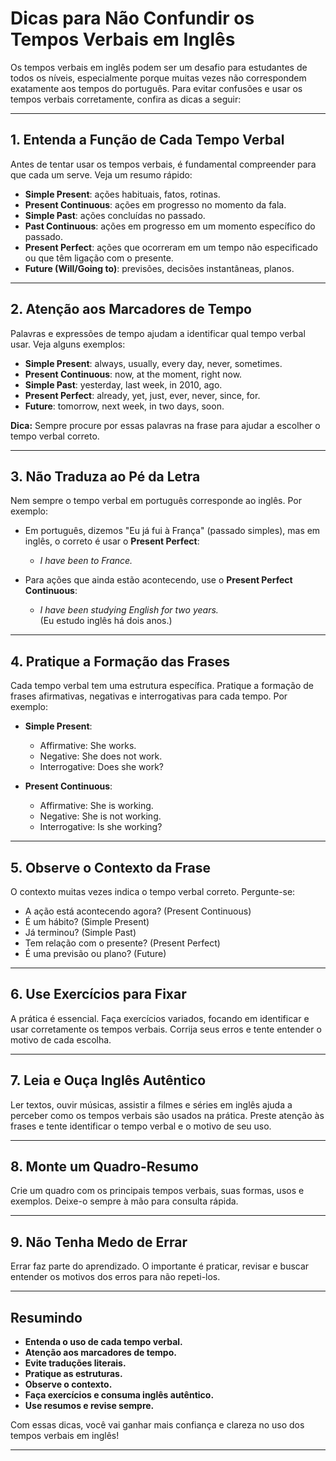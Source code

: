 
# Dicas para Não Confundir os Tempos Verbais em Inglês

Os tempos verbais em inglês podem ser um desafio para estudantes de todos os níveis, especialmente porque muitas vezes não correspondem exatamente aos tempos do português. Para evitar confusões e usar os tempos verbais corretamente, confira as dicas a seguir:

---

## 1. **Entenda a Função de Cada Tempo Verbal**

Antes de tentar usar os tempos verbais, é fundamental compreender para que cada um serve. Veja um resumo rápido:

- **Simple Present**: ações habituais, fatos, rotinas.
- **Present Continuous**: ações em progresso no momento da fala.
- **Simple Past**: ações concluídas no passado.
- **Past Continuous**: ações em progresso em um momento específico do passado.
- **Present Perfect**: ações que ocorreram em um tempo não especificado ou que têm ligação com o presente.
- **Future (Will/Going to)**: previsões, decisões instantâneas, planos.

---

## 2. **Atenção aos Marcadores de Tempo**

Palavras e expressões de tempo ajudam a identificar qual tempo verbal usar. Veja alguns exemplos:

- **Simple Present**: always, usually, every day, never, sometimes.
- **Present Continuous**: now, at the moment, right now.
- **Simple Past**: yesterday, last week, in 2010, ago.
- **Present Perfect**: already, yet, just, ever, never, since, for.
- **Future**: tomorrow, next week, in two days, soon.

**Dica:** Sempre procure por essas palavras na frase para ajudar a escolher o tempo verbal correto.

---

## 3. **Não Traduza ao Pé da Letra**

Nem sempre o tempo verbal em português corresponde ao inglês. Por exemplo:

- Em português, dizemos "Eu já fui à França" (passado simples), mas em inglês, o correto é usar o **Present Perfect**:  
  - _I have been to France._

- Para ações que ainda estão acontecendo, use o **Present Perfect Continuous**:  
  - _I have been studying English for two years._  
  (Eu estudo inglês há dois anos.)

---

## 4. **Pratique a Formação das Frases**

Cada tempo verbal tem uma estrutura específica. Pratique a formação de frases afirmativas, negativas e interrogativas para cada tempo. Por exemplo:

- **Simple Present**:  
  - Affirmative: She works.  
  - Negative: She does not work.  
  - Interrogative: Does she work?

- **Present Continuous**:  
  - Affirmative: She is working.  
  - Negative: She is not working.  
  - Interrogative: Is she working?

---

## 5. **Observe o Contexto da Frase**

O contexto muitas vezes indica o tempo verbal correto. Pergunte-se:

- A ação está acontecendo agora? (Present Continuous)
- É um hábito? (Simple Present)
- Já terminou? (Simple Past)
- Tem relação com o presente? (Present Perfect)
- É uma previsão ou plano? (Future)

---

## 6. **Use Exercícios para Fixar**

A prática é essencial. Faça exercícios variados, focando em identificar e usar corretamente os tempos verbais. Corrija seus erros e tente entender o motivo de cada escolha.

---

## 7. **Leia e Ouça Inglês Autêntico**

Ler textos, ouvir músicas, assistir a filmes e séries em inglês ajuda a perceber como os tempos verbais são usados na prática. Preste atenção às frases e tente identificar o tempo verbal e o motivo de seu uso.

---

## 8. **Monte um Quadro-Resumo**

Crie um quadro com os principais tempos verbais, suas formas, usos e exemplos. Deixe-o sempre à mão para consulta rápida.

---

## 9. **Não Tenha Medo de Errar**

Errar faz parte do aprendizado. O importante é praticar, revisar e buscar entender os motivos dos erros para não repeti-los.

---

## Resumindo

- **Entenda o uso de cada tempo verbal.**
- **Atenção aos marcadores de tempo.**
- **Evite traduções literais.**
- **Pratique as estruturas.**
- **Observe o contexto.**
- **Faça exercícios e consuma inglês autêntico.**
- **Use resumos e revise sempre.**

Com essas dicas, você vai ganhar mais confiança e clareza no uso dos tempos verbais em inglês!

---
```